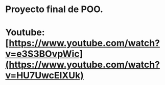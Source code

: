  # Proyecto final de POO.
 # Youtube: [https://www.youtube.com/watch?v=e3S3BOvpWic](https://www.youtube.com/watch?v=HU7UwcElXUk)
 
